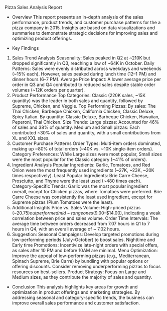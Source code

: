Pizza Sales Analysis Report
- Overview
This report presents an in-depth analysis of the sales performance, product trends, and customer purchase patterns for the a pizza company in 2015. Insights are based on data visualizations and summaries to demonstrate strategic decisions for improving sales and optimizing product offerings.

- Key Findings
1. Sales Trend Analysis
Seasonality: Sales peaked in Q2 at ~210K but dropped significantly in Q3, reaching a low of ~64K in October.
Daily Patterns: Sales were evenly distributed across weekdays and weekends (~15% each). However, sales peaked during lunch time (12–1 PM) and dinner hours (6–7 PM).
Average Price Impact: A lower average price per order in Q3 and Q4 contributed to reduced sales despite stable order volumes (~12K orders per quarter).
2. Product Performance
Top Categories:
Classic (220K sales, ~15K quantity) was the leader in both sales and quantity, followed by Supreme, Chicken, and Veggie.
Top Performing Pizzas:
By sales: The Thai Chicken, Barbeque Chicken, California Chicken, Classic Deluxe, Spicy Italian.
By quantity: Classic Deluxe, Barbeque Chicken, Hawaiian, Peperoni, Thai Chicken.
Size Trends:
Large pizzas: Accounted for 46% of sales and 38% of quantity.
Medium and Small pizzas: Each contributed ~30% of sales and quantity, with a small contributions from XL and XXL sizes.
3. Customer Purchase Patterns
Order Types: Multi-item orders dominated, making up ~80% of total orders (~40K vs. ~10K single-item orders).
Category Preferences: While Large sizes were most popular, Small sizes were the most popular for the Classic category (~41% of orders).
4. Ingredient Analysis
Popular Ingredients: Garlic, Tomatoes, and Red Onion were the most frequently used ingredients (~27K, ~23K, ~20K times respectively).
Least Popular Ingredients: Brie Carre Cheese, Prosciutto, and Thyme were the least used (~480 times each).
Category-Specific Trends:
Garlic was the most popular ingredient overall, except for Chicken pizzas, where Tomatoes were preferred.
Brie Carre Cheese was consistently the least used ingredient, except for Supreme pizzas (Plum Tomatoes were the least).
5. Additional Insights
Price vs. Sales Volume: High-priced pizzas (~$20.75) outperformed mid-range ones ($9.00–$14.00), indicating a weak correlation between price and sales volume.
Order Time Intervals: The average time between orders decreased from 7.07 hours in Q1 to 7 hours in Q4, with an overall average of ~ 7.02 hours.
6. Suggestion:
Seasonal Campaigns: Develop targeted promotions during low-performing periods (July–October) to boost sales.
Nighttime and Early time Promotions: Incentivize late-night orders with special offers, as sales after 10 PM and before 10AM are minimal.
Menu Optimization:
Improve the appeal of low-performing pizzas (e.g., Mediterranean, Spinach Supreme, Brie Carre) by bundling with popular options or offering discounts.
Consider removing underperforming pizzas to focus resources on best-sellers.
Product Strategy: Focus on Large and Medium sizes, as they contribute the majority of sales and quantity.
- Conclusion
This analysis highlights key areas for growth and optimization in product offerings and marketing strategies. By addressing seasonal and category-specific trends, the business can improve overall sales performance and customer satisfaction.

